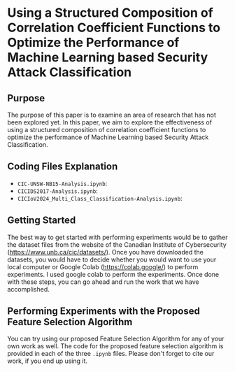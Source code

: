 # Using a Structured Composition of Correlation Coefficient	 Functions to Optimize the Performance of Machine Learning based Security Attack Classification

## Purpose
The purpose of this paper is to examine an area of research that has not been explored yet. In this paper, we aim to explore the effectiveness of using a structured composition of correlation coefficient functions to optimize the performance of Machine Learning based Security Attack Classification. 

## Coding Files Explanation
- `CIC-UNSW-NB15-Analysis.ipynb`:
- `CICIDS2017-Analysis.ipynb`:
- `CICIoV2024_Multi_Class_Classification-Analysis.ipynb`:

## Getting Started
The best way to get started with performing experiments would be to gather the dataset files from the website of the Canadian Institute of Cybersecurity (https://www.unb.ca/cic/datasets/). Once you have downloaded the datasets, you would have to decide whether you would want to use your local computer or Google Colab (https://colab.google/) to perform experiments. I used google colab to perform the experiments. Once done with these steps, you can go ahead and run the work that we have accomplished.

## Performing Experiments with the Proposed Feature Selection Algorithm
You can try using our proposed Feature Selection Algorithm for any of your own work as well. The code for the proposed feature selection algorithm is provided in each of the three `.ipynb` files. Please don't forget to cite our work, if you end up using it. 



